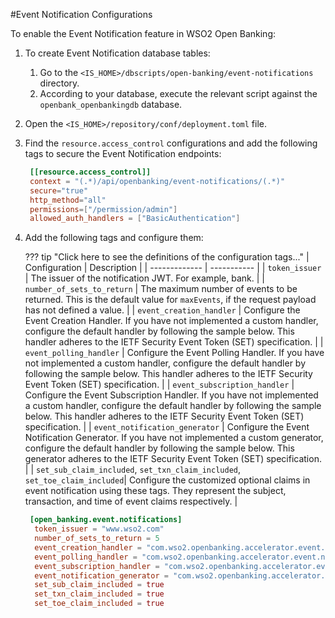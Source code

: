 #Event Notification Configurations

To enable the Event Notification feature in WSO2 Open Banking:

1. To create Event Notification database tables:
    1. Go to the `<IS_HOME>/dbscripts/open-banking/event-notifications` directory.
    2. According to your database, execute the relevant script against the `openbank_openbankingdb` database.
2. Open the `<IS_HOME>/repository/conf/deployment.toml` file.
3. Find the `resource.access_control` configurations and add the following tags to secure the Event Notification endpoints:
      ``` toml
       [[resource.access_control]]
       context = "(.*)/api/openbanking/event-notifications/(.*)"
       secure="true"
       http_method="all"
       permissions=["/permission/admin"]
       allowed_auth_handlers = ["BasicAuthentication"]
      ```
4. Add the following tags and configure them:

    ??? tip "Click here to see the definitions of the configuration tags..."
         | Configuration | Description |
         | ------------- | ----------- |
         | `token_issuer` | The issuer of the notification JWT. For example, bank. |
         | `number_of_sets_to_return` | The maximum number of events to be returned. This is the default value for `maxEvents`, if the request payload has not defined a value. |
         | `event_creation_handler` | Configure the Event Creation Handler. If you have not implemented a custom handler, configure the default handler by following the sample below. This handler adheres to the IETF Security Event Token (SET) specification. |
         | `event_polling_handler` | Configure the Event Polling Handler. If you have not implemented a custom handler, configure the default handler by following the sample below. This handler adheres to the IETF Security Event Token (SET) specification. |
         | `event_subscription_handler` | Configure the Event Subscription Handler. If you have not implemented a custom handler, configure the default handler by following the sample below. This handler adheres to the IETF Security Event Token (SET) specification. |
         | `event_notification_generator` | Configure the Event Notification Generator. If you have not implemented a custom generator, configure the default handler by following the sample below. This generator adheres to the IETF Security Event Token (SET) specification. |
         | `set_sub_claim_included`, `set_txn_claim_included`, `set_toe_claim_included`| Configure the customized optional claims in event notification using these tags. They represent the subject, transaction, and time of event claims respectively. |

      ``` toml
       [open_banking.event.notifications]
        token_issuer = "www.wso2.com"
        number_of_sets_to_return = 5
        event_creation_handler = "com.wso2.openbanking.accelerator.event.notifications.service.handler.DefaultEventCreationServiceHandler"
        event_polling_handler = "com.wso2.openbanking.accelerator.event.notifications.service.handler.DefaultEventPollingServiceHandler"
        event_subscription_handler = "com.wso2.openbanking.accelerator.event.notifications.service.handler.DefaultEventSubscriptionServiceHandler"
        event_notification_generator = "com.wso2.openbanking.accelerator.event.notifications.service.service.DefaultEventNotificationGenerator"
        set_sub_claim_included = true
        set_txn_claim_included = true
        set_toe_claim_included = true
      ```

